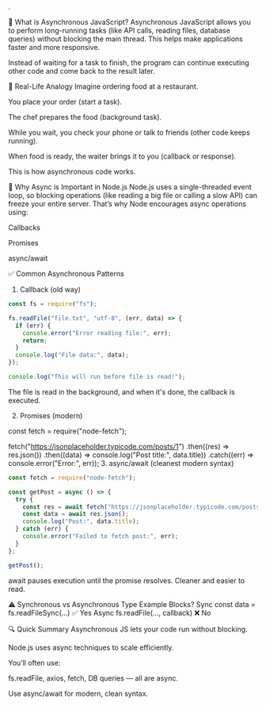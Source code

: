 .

🚀 What is Asynchronous JavaScript?
Asynchronous JavaScript allows you to perform long-running tasks (like API calls, reading files, database queries) without blocking the main thread. This helps make applications faster and more responsive.

Instead of waiting for a task to finish, the program can continue executing other code and come back to the result later.

🔄 Real-Life Analogy
Imagine ordering food at a restaurant.

You place your order (start a task).

The chef prepares the food (background task).

While you wait, you check your phone or talk to friends (other code keeps running).

When food is ready, the waiter brings it to you (callback or response).

This is how asynchronous code works.

🧠 Why Async is Important in Node.js
Node.js uses a single-threaded event loop, so blocking operations (like reading a big file or calling a slow API) can freeze your entire server. That’s why Node encourages async operations using:

Callbacks

Promises

async/await

✅ Common Asynchronous Patterns

1. Callback (old way)

```js
const fs = require("fs");

fs.readFile("file.txt", "utf-8", (err, data) => {
  if (err) {
    console.error("Error reading file:", err);
    return;
  }
  console.log("File data:", data);
});

console.log("This will run before file is read!");
```

The file is read in the background, and when it's done, the callback is executed.

2. Promises (modern)

const fetch = require("node-fetch");

fetch("https://jsonplaceholder.typicode.com/posts/1")
.then((res) => res.json())
.then((data) => console.log("Post title:", data.title))
.catch((err) => console.error("Error:", err)); 3. async/await (cleanest modern syntax)

```js
const fetch = require("node-fetch");

const getPost = async () => {
  try {
    const res = await fetch("https://jsonplaceholder.typicode.com/posts/1");
    const data = await res.json();
    console.log("Post:", data.title);
  } catch (err) {
    console.error("Failed to fetch post:", err);
  }
};

getPost();
```

await pauses execution until the promise resolves. Cleaner and easier to read.

⚠️ Synchronous vs Asynchronous
Type Example Blocks?
Sync const data = fs.readFileSync(...) ✅ Yes
Async fs.readFile(..., callback) ❌ No

🔍 Quick Summary
Asynchronous JS lets your code run without blocking.

Node.js uses async techniques to scale efficiently.

You’ll often use:

fs.readFile, axios, fetch, DB queries — all are async.

Use async/await for modern, clean syntax.
